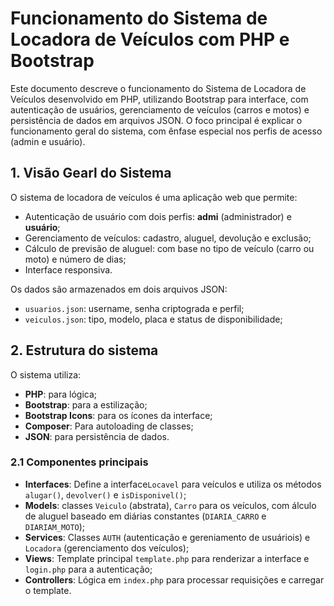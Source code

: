 # Funcionamento do Sistema de Locadora de Veículos com PHP e Bootstrap

Este documento descreve o funcionamento do Sistema de Locadora de Veículos desenvolvido em PHP, utilizando Bootstrap para interface, com autenticação de usuários, gerenciamento de veículos (carros e motos) e persistência de dados em arquivos JSON. O foco principal é explicar o funcionamento geral do sistema, com ênfase especial nos perfis de acesso (admin e usuário).

## 1. Visão Gearl do Sistema

O sistema de locadora de veículos é uma aplicação web que permite:
- Autenticação de usuário com dois perfis: **admi** (administrador) e **usuário**;
- Gerenciamento de veículos: cadastro, aluguel, devolução e exclusão;
- Cálculo de previsão de aluguel: com base no tipo de veículo (carro ou moto) e número de dias;
- Interface responsiva.

Os dados são armazenados em dois arquivos JSON:
- `usuarios.json`: username, senha criptograda e perfil;
- `veiculos.json`: tipo, modelo, placa e status de disponibilidade;

## 2. Estrutura do sistema
O sistema utiliza: 
- **PHP**: para lógica;
- **Bootstrap**: para a estilização;
- **Bootstrap Icons**: para os ícones da interface;
- **Composer**: Para autoloading de classes;
- **JSON**: para persistência de dados.

### 2.1 Componentes principais
- **Interfaces**: Define a interface`Locavel` para veículos e utiliza os métodos `alugar()`, `devolver()` e `isDisponivel()`;
- **Models**: classes `Veiculo` (abstrata), `Carro` para os veículos, com álculo de aluguel baseado em diárias constantes (`DIARIA_CARRO` e `DIARIAM_MOTO`);
- **Services**: Classes `AUTH` (autenticação e gereniamento de usuáriois) e `Locadora` (gerenciamento dos veículos);
- **Views**: Template principal `template.php` para renderizar a interface e `login.php` para a autenticação;
- **Controllers**: Lógica em `index.php` para processar requisições e carregar o template.